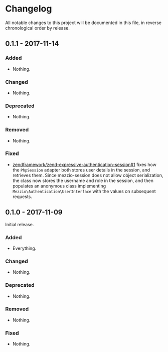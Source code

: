 # Changelog

All notable changes to this project will be documented in this file, in reverse chronological order by release.

## 0.1.1 - 2017-11-14

### Added

- Nothing.

### Changed

- Nothing.

### Deprecated

- Nothing.

### Removed

- Nothing.

### Fixed

- [zendframework/zend-expressive-authentication-session#1](https://github.com/zendframework/zend-expressive-authentication-session/pull/1)
  fixes how the `PhpSession` adapter both stores user details in the session,
  and retrieves them. Since mezzio-session does not allow object
  serialization, the class now stores the username and role in the session, and
  then populates an anonymous class implementing
  `Mezzio\Authentication\UserInterface` with the values on subsequent
  requests.

## 0.1.0 - 2017-11-09

Initial release.

### Added

- Everything.

### Changed

- Nothing.

### Deprecated

- Nothing.

### Removed

- Nothing.

### Fixed

- Nothing.
